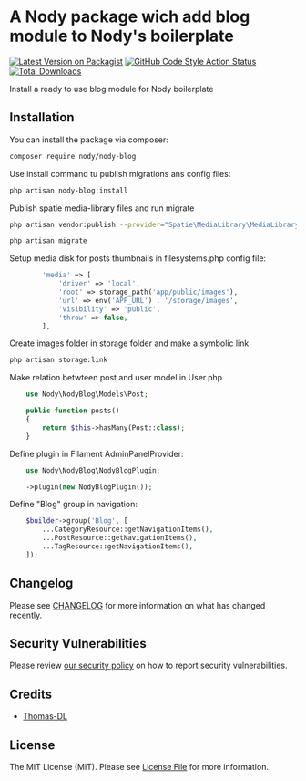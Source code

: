 # A Nody package wich add blog module to Nody's boilerplate

[![Latest Version on Packagist](https://img.shields.io/packagist/v/nody/nody-blog.svg?style=flat-square)](https://packagist.org/packages/nody/nody-blog)
[![GitHub Code Style Action Status](https://img.shields.io/github/actions/workflow/status/nody/nody-blog/fix-php-code-styling.yml?branch=main&label=code%20style&style=flat-square)](https://github.com/nody/nody-blog/actions?query=workflow%3A"Fix+PHP+code+styling"+branch%3Amain)
[![Total Downloads](https://img.shields.io/packagist/dt/nody/nody-blog.svg?style=flat-square)](https://packagist.org/packages/nody/nody-blog)



Install a ready to use blog module for Nody boilerplate

## Installation

You can install the package via composer:

```bash
composer require nody/nody-blog
```

Use install command tu publish migrations ans config files:

```bash
php artisan nody-blog:install
```

Publish spatie media-library files and run migrate

```bash
php artisan vendor:publish --provider="Spatie\MediaLibrary\MediaLibraryServiceProvider" --tag="medialibrary-migrations"

php artisan migrate
```

Setup media disk for posts thumbnails in filesystems.php config file:

```php
        'media' => [
            'driver' => 'local',
            'root' => storage_path('app/public/images'),
            'url' => env('APP_URL') . '/storage/images',
            'visibility' => 'public',
            'throw' => false,
        ],
```

Create images folder in storage folder and make a symbolic link

```bash
php artisan storage:link
```

Make relation betwteen post and user model in User.php

```php
    use Nody\NodyBlog\Models\Post;

    public function posts()
    {
        return $this->hasMany(Post::class);
    }
```

Define plugin in Filament AdminPanelProvider:

```php
    use Nody\NodyBlog\NodyBlogPlugin;

    ->plugin(new NodyBlogPlugin());
```

Define "Blog" group in navigation:

```php
    $builder->group('Blog', [
        ...CategoryResource::getNavigationItems(),
        ...PostResource::getNavigationItems(),
        ...TagResource::getNavigationItems(),
    ]);
```

## Changelog

Please see [CHANGELOG](CHANGELOG.md) for more information on what has changed recently.

## Security Vulnerabilities

Please review [our security policy](../../security/policy) on how to report security vulnerabilities.

## Credits

- [Thomas-DL](https://github.com/Thomas-DL)

## License

The MIT License (MIT). Please see [License File](LICENSE.md) for more information.
